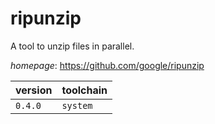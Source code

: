 # ripunzip

A tool to unzip files in parallel.

*homepage*: <https://github.com/google/ripunzip>

version | toolchain
--------|----------
``0.4.0`` | ``system``
